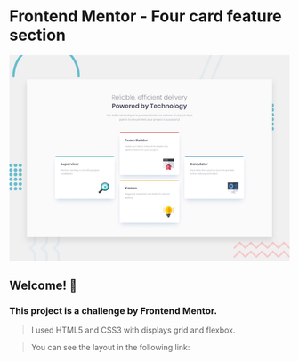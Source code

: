 # Frontend Mentor - Four card feature section

![Design preview for the Four card feature section coding challenge](./design/desktop-preview.jpg)

## Welcome! 👋

### This project is a challenge by Frontend Mentor. 
> I used HTML5 and CSS3 with displays grid and flexbox.

> You can see the layout in the following link:

